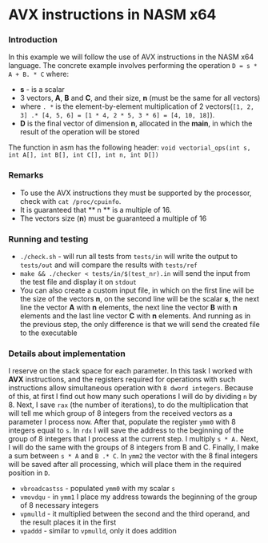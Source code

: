 # AVX instructions in NASM x64
### Introduction
In this example we will follow the use of AVX instructions in the NASM x64 language. The concrete example involves performing the operation `D = s * A + B. * C` where:

- **s** - is a scalar
- 3 vectors, **A**, **B** and **C**, and their size, **n** (must be the same for all vectors)
- where `. *` is the element-by-element multiplication of 2 vectors(`[1, 2, 3] .* [4, 5, 6] = [1 * 4, 2 * 5, 3 * 6] = [4, 10, 18]`).
- **D** is the final vector of dimension **n**, allocated in the **main**, in which the result of the operation will be stored

The function in asm has the following header:
`void vectorial_ops(int s, int A[], int B[], int C[], int n, int D[])`

### Remarks
- To use the AVX instructions they must be supported by the processor, check with `cat /proc/cpuinfo`.
- It is guaranteed that ** n ** is a multiple of 16.
- The vectors size (**n**) must be guaranteed a multiple of 16

### Running and testing
- `./check.sh` - will run all tests from `tests/in` will write the output to `tests/out` and will compare the results with `tests/ref`
- `make && ./checker < tests/in/$(test_nr).in`  will send the input from the test file and display it on  `stdout`
- You can also create a custom input file, in which on the first line will be the size of the vectors **n**, on the second line will be the scalar **s**, the next line the vector **A** with **n** elements, the next line the vector **B** with **n** elements and the last line vector **C** with **n** elements. And running as in the previous step, the only difference is that we will send the created file to the executable

### Details about implementation

I reserve on the stack space for each parameter. In this task I worked with **AVX** instructions, and the registers required for operations with such instructions allow simultaneous operation with `8 dword integers`. Because of this, at first I find out how many such operations I will do by dividing `n` by 8. Next, I save `rax` (the number of iterations), to do the multiplication that will tell me which group of 8 integers from the received vectors as a parameter I process now. After that, populate the register `ymm0` with 8 integers equal to `s`. In `rdx` I will save the address to the beginning of the group of 8 integers that I process at the current step. I multiply `s * A.` Next, I will do the same with the groups of 8 integers from B and C. Finally, I make a sum between `s * A` and `B .* C`. In `ymm2` the vector with the 8 final integers will be saved after all processing, which will place them in the required position in `D`.

- `vbroadcastss` - populated `ymm0` with my scalar `s`
- `vmovdqu` - in `ymm1` I place my address towards the beginning of the group of 8 necessary integers
- `vpmulld` - it multiplied between the second and the third operand, and the result places it in the first
- `vpaddd` - similar to `vpmulld`, only it does addition